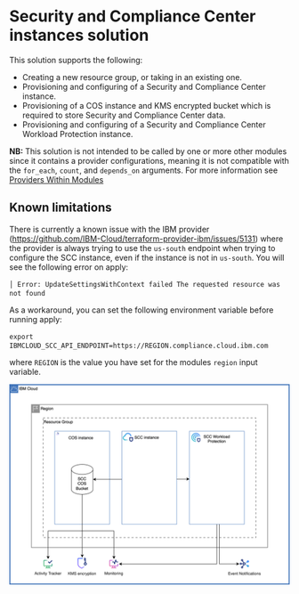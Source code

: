 # Security and Compliance Center instances solution

This solution supports the following:
- Creating a new resource group, or taking in an existing one.
- Provisioning and configuring of a Security and Compliance Center instance.
- Provisioning of a COS instance and KMS encrypted bucket which is required to store Security and Compliance Center data.
- Provisioning and configuring of a Security and Compliance Center Workload Protection instance.

**NB:** This solution is not intended to be called by one or more other modules since it contains a provider configurations, meaning it is not compatible with the `for_each`, `count`, and `depends_on` arguments. For more information see [Providers Within Modules](https://developer.hashicorp.com/terraform/language/modules/develop/providers)

## Known limitations
There is currently a known issue with the IBM provider (https://github.com/IBM-Cloud/terraform-provider-ibm/issues/5131) where the provider is always trying to use the `us-south` endpoint when trying to configure the SCC instance, even if the instance is not in `us-south`. You will see the following error on apply:
```
│ Error: UpdateSettingsWithContext failed The requested resource was not found
```
As a workaround, you can set the following environment variable before running apply:
```
export IBMCLOUD_SCC_API_ENDPOINT=https://REGION.compliance.cloud.ibm.com
```
where `REGION` is the value you have set for the modules `region` input variable.

![scc](https://github.com/terraform-ibm-modules/terraform-ibm-scc-da/blob/main/reference-architecture/scc.svg)
